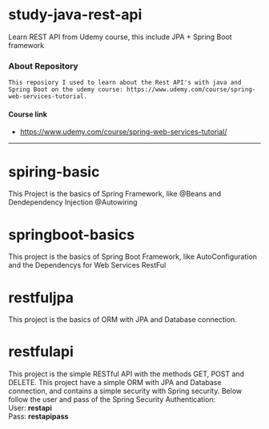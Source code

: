 # study-java-rest-api
Learn REST API from Udemy course, this include JPA + Spring Boot framework

### About Repository
```text
This reposiory I used to learn about the Rest API's with java and Spring Boot on the udemy course: https://www.udemy.com/course/spring-web-services-tutorial.
```

#### Course link 
- https://www.udemy.com/course/spring-web-services-tutorial/
<hr>

# spiring-basic
This Project is the basics of Spring Framework, like @Beans and Dendependency Injection @Autowiring
# springboot-basics
This project is the basics of Spring Boot Framework, like AutoConfiguration and the Dependencys for Web Services RestFul
# restfuljpa
This project is the basics of ORM with JPA and Database connection.
# restfulapi
This project is the simple RESTful API with the methods GET, POST and DELETE. This project have a simple ORM with JPA and Database connection, and contains a simple security with Spring security.
Below follow the user and pass of the Spring Security Authentication:
<br>
User: <b>restapi</b>
<br>
Pass: <b>restapipass</b>
